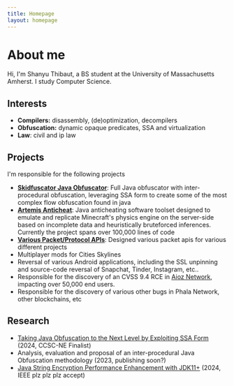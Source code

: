 ```yaml
---
title: Homepage
layout: homepage
---
```


# About me

Hi, I'm Shanyu Thibaut, a BS student at the University of Massachusetts Amherst. I study Computer Science.

## Interests

- **Compilers:** disassembly, (de)optimization, decompilers
- **Obfuscation:** dynamic opaque predicates, SSA and virtualization
- **Law**: civil and ip law

## Projects

I'm responsible for the following projects
- [**Skidfuscator Java Obfuscator**](https://github.com/skidfuscatordev/skidfuscator-java-obfuscator): Full Java obfuscator with inter-procedural obfuscation, leveraging SSA form to create some of the most complex flow obfuscation found in java
- [**Artemis Anticheat**](https://github.com/artemisac/artemis-minecraft-anticheat): Java anticheating software toolset designed to emulate and replicate Minecraft's physics engine on the server-side based on incomplete data and heuristically bruteforced inferences. Currently the project spans over 100,000 lines of code
- [**Various Packet/Protocol APIs**](https://github.com/terminalsin/fairy-packet-starter): Designed various packet apis for various different projects
- Multiplayer mods for Cities Skylines
- Reversal of various Android applications, including the SSL unpinning and source-code reversal of Snapchat, Tinder, Instagram, etc..
- Responsible for the discovery of an CVSS 9.4 RCE in [Aioz Network](https://aioz.network/), impacting over 50,000 end users. 
- Responsible for the discovery of various other bugs in Phala Network, other blockchains, etc

## Research
- [Taking Java Obfuscation to the Next Level by Exploiting SSA Form](https://github.com/skidfuscatordev/skidfuscator-java-obfuscator) (2024, CCSC-NE Finalist)
- Analysis, evaluation and proposal of an inter-procedural Java Obfuscation methodology (2023, publishing soon?)
- [Java String Encryption Performance Enhancement with JDK11+](https://github.com/skidfuscatordev/constant-dynamic-research/) (2024, IEEE plz plz plz accept)

<script id="umaring_js" src="https://umaring.mkr.cx/ring.js?id=tbo"></script>
<div id="umaring"></div>

